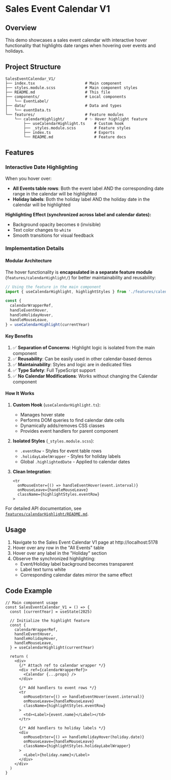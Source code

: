 # Sales Event Calendar V1

## Overview

This demo showcases a sales event calendar with interactive hover functionality that highlights date ranges when hovering over events and holidays.

## Project Structure

```
SalesEventCalendar_V1/
├── index.tsx                      # Main component
├── styles.module.scss             # Main component styles
├── README.md                      # This file
├── components/                    # Local components
│   └── EventLabel/
├── data/                          # Data and types
│   └── eventData.ts
└── features/                      # Feature modules
    └── calendarHighlight/         # ✨ Hover highlight feature
        ├── useCalendarHighlight.ts    # Custom hook
        ├── _styles.module.scss        # Feature styles
        ├── index.ts                   # Exports
        └── README.md                  # Feature docs
```

## Features

### Interactive Date Highlighting

When you hover over:
- **All Events table rows**: Both the event label AND the corresponding date range in the calendar will be highlighted
- **Holiday labels**: Both the holiday label AND the holiday date in the calendar will be highlighted

**Highlighting Effect (synchronized across label and calendar dates):**
- Background opacity becomes `0` (invisible)
- Text color changes to `white`
- Smooth transitions for visual feedback

### Implementation Details

#### Modular Architecture

The hover functionality is **encapsulated in a separate feature module** (`features/calendarHighlight/`) for better maintainability and reusability:

```typescript
// Using the feature in the main component
import { useCalendarHighlight, highlightStyles } from './features/calendarHighlight'

const {
  calendarWrapperRef,
  handleEventHover,
  handleHolidayHover,
  handleMouseLeave,
} = useCalendarHighlight(currentYear)
```

#### Key Benefits

1. ✅ **Separation of Concerns**: Highlight logic is isolated from the main component
2. ✅ **Reusability**: Can be easily used in other calendar-based demos
3. ✅ **Maintainability**: Styles and logic are in dedicated files
4. ✅ **Type Safety**: Full TypeScript support
5. ✅ **No Calendar Modifications**: Works without changing the Calendar component

#### How It Works

1. **Custom Hook** (`useCalendarHighlight.ts`):
   - Manages hover state
   - Performs DOM queries to find calendar date cells
   - Dynamically adds/removes CSS classes
   - Provides event handlers for parent component

2. **Isolated Styles** (`_styles.module.scss`):
   - `.eventRow` - Styles for event table rows
   - `.holidayLabelWrapper` - Styles for holiday labels
   - Global `.highlightedDate` - Applied to calendar dates

3. **Clean Integration**:
   ```tsx
   <tr 
     onMouseEnter={() => handleEventHover(event.interval)}
     onMouseLeave={handleMouseLeave}
     className={highlightStyles.eventRow}
   >
   ```

For detailed API documentation, see [`features/calendarHighlight/README.md`](./features/calendarHighlight/README.md).

## Usage

1. Navigate to the Sales Event Calendar V1 page at http://localhost:5178
2. Hover over any row in the "All Events" table
3. Hover over any label in the "Holiday" section
4. Observe the synchronized highlighting:
   - Event/Holiday label background becomes transparent
   - Label text turns white
   - Corresponding calendar dates mirror the same effect

## Code Example

```tsx
// Main component usage
const SalesEventCalendar_V1 = () => {
  const [currentYear] = useState(2025)
  
  // Initialize the highlight feature
  const {
    calendarWrapperRef,
    handleEventHover,
    handleHolidayHover,
    handleMouseLeave,
  } = useCalendarHighlight(currentYear)

  return (
    <div>
      {/* Attach ref to calendar wrapper */}
      <div ref={calendarWrapperRef}>
        <Calendar {...props} />
      </div>

      {/* Add handlers to event rows */}
      <tr 
        onMouseEnter={() => handleEventHover(event.interval)}
        onMouseLeave={handleMouseLeave}
        className={highlightStyles.eventRow}
      >
        <td><Label>{event.name}</Label></td>
      </tr>

      {/* Add handlers to holiday labels */}
      <div 
        onMouseEnter={() => handleHolidayHover(holiday.date)}
        onMouseLeave={handleMouseLeave}
        className={highlightStyles.holidayLabelWrapper}
      >
        <Label>{holiday.name}</Label>
      </div>
    </div>
  )
}
```

